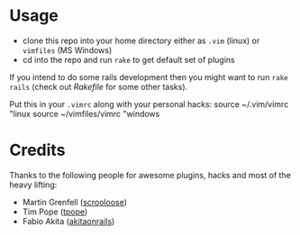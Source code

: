 Usage
=====

* clone this repo into your home directory either as `.vim` (linux) or `vimfiles` (MS Windows)
* cd into the repo and run `rake` to get default set of plugins

If you intend to do some rails development then you might want to run `rake rails` 
(check out _Rakefile_ for some other tasks).

Put this in your `.vimrc` along with your personal hacks:
    source ~/.vim/vimrc      "linux
    source ~/vimfiles/vimrc  "windows

Credits
=======

Thanks to the following people for awesome plugins, hacks and most of the heavy lifting:

* Martin Grenfell ([scrooloose](http://github.com/scrooloose))
* Tim Pope ([tpope](http://github.com/tpope))
* Fabio Akita ([akitaonrails](http://github.com/akitaonrails))

